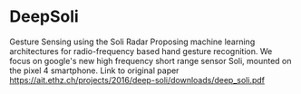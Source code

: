 # DeepSoli 
Gesture Sensing using the Soli Radar
Proposing machine learning architectures for radio-frequency based hand gesture recognition. We focus on google's new high frequency short range sensor Soli, mounted on the pixel 4 smartphone.
Link to original paper https://ait.ethz.ch/projects/2016/deep-soli/downloads/deep_soli.pdf
